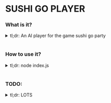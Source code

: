 # SUSHI GO PLAYER

### What is it?
<details>
  <summary>
    tl;dr: An AI player for the game sushi go party
  </summary>
  <br />

  It has a number of models that describe, execute, evaluate, and understand the mechanics of playing the game Sushi Go Party!

  It contains the following classes of behaviour:

  | Model | method | Description |
  | :---------------: | :--------------- | :--------------- |
  | Deck | draw(drawNumber) | Draws x number of cards from the deck |
  |  | returnCards(cards) | Returns given cards to the deck |
  |  | topUpDesserts(Params) => remainingDesserts | Add proper amount of dessert cards to the deck |
  | GameState | playATurn() | All players play and pass cards, turn incremented |
  |  | playAllTurns() | All players play and pass cards until hands empty |
  |  | playARound() | All rounds played, scores assigned, hands reset, round incremented, turn reset |
  |  | playAGame() | 3 rounds played, winnner declared |
  | Card | flip() | flip card over, used in some actions |
  |  | reset() | reset all user-input card values to default |
  |  | setScore() | set the card's score to be a value, usually a number |
  | Player | setHand(cards) | Set the players hand to equal those cards |
  |  | setNeighbors(lID, rID) | Set L & R neighbor ids |
  |  | sortHandByValue() | Sorts hand by scoring algo |
  |  | playCard(evaluatePlay) | Plays the best card, and evaluates if it was effected by any other player's played card |
  |  | passCards() | Passes all other non-played cards |
  |  | scoreBoard(round, allBoardStates) | Scores all played cards for x round |
  |  | resetRound() | Clear played cards, and store played desserts at end of round |

  These classes have the following state shape:

  | Model | state | Description |
  | :---------------: | :--------------- | :--------------- |
  | Deck | cards | Array of unique cards in the deck |
  | GameState | cards | cards & leftover dessert cards stored |
  |  | cards.dessertCards | storage of the unused dessert cards |
  |  | cards.deck | storage of deck cards not in hand or played on board |
  |  | players | storage of players in the game |
  |  | round = 1 | storage of the round currently being played |
  |  | turn = 1 | storage of the turn currently being played |
  | Card | id | unique card id |
  |  | name | name of the card or subtype _(salmon nigiri)_ |
  |  | color | couple word description of the semi-unique color _(used in scoring sparingly)_ |
  |  | shapes | key:value store of shape + count |
  |  | value | value calc function, or simple number |
  |  | isDessert | boolean for if this card is a dessert card |
  | Player | id | Unique player id |
  |  | hand | array of cards in the player's hand |
  |  | cardsToPass | cards ready to be passed to the neighbor |
  |  | scoringAlgorithm | set the scoring algo that will define best sorting methodology for the players hand |
  |  | boardState | properties between the player and other board states |
  |  | boardState.score | the player's score |
  |  | boardState.round | the current round, maybe useful in the scoring algo |
  |  | boardState.desserts | the desserts played by the player previously |
  |  | boardState.neighbors | [l, r] neighbor ids for passing cards |
  |  | boardState.playedCards | cards played during this round |

</details>
<br/>

### How to use it?
<details>
  <summary>
    tl;dr: node index.js
  </summary>
  <br />

  `node index.js` will output a winner, and their score.

  right now, it's just a jumping off point, much more work must be done.

</details>
<br/>

### TODO:
<details>
<summary>tl;dr: LOTS</summary>
<br />

  1. Scoring algorithm is now based on card name length, **not ideal**
  2. Players unable to activate specials that have been previously played
  3. Evaluating score has bugs
      1. fix `roll` scoring
      2. fix `special` scoring
      4. fix `appetizer` scoring
      5. fix scoring method to work on cards the user has 0 of
  4. output is logged, return the value so that algo fitness may be evaluated

</details>
<br/>